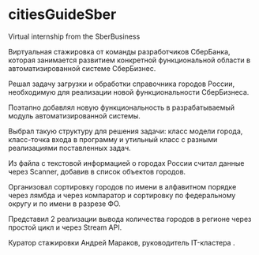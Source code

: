 # citiesGuideSber
Virtual internship from the SberBusiness

Виртуальная стажировка от команды разработчиков СберБанка, которая занимается развитием конкретной функциональной области в автоматизированной системе СберБизнес. 

Решал задачу  загрузки и обработки справочника городов России, необходимую для реализации новой функциональности СберБизнеса.

Поэтапно добавлял новую функциональность в разрабатываемый модуль автоматизированной системы.

Выбрал такую структуру для решения задачи: класс модели города, класс-точка входа в программу и утильный класс с разными реализациями поставленных задач. 

Из файла с текстовой информацией о городах России считал данные через Scanner, добавив в список объектов городов. 

Организовал сортировку городов по имени в алфавитном порядке через лямбда и через компаратор и сортировку по федеральному округу и по имени в разрезе ФО.

Представил 2 реализации вывода количества городов в регионе через простой цикл и через Stream API.

Куратор стажировки Андрей Мараков, руководитель IT-кластера . 

